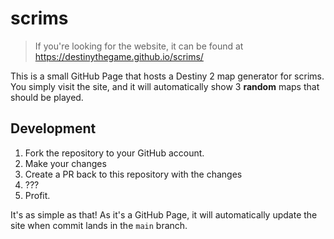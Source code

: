 # scrims

> If you're looking for the website, it can be found at https://destinythegame.github.io/scrims/

This is a small GitHub Page that hosts a Destiny 2 map generator for scrims. You simply visit
the site, and it will automatically show 3 **random** maps that should be played.

## Development

1. Fork the repository to your GitHub account.
2. Make your changes
3. Create a PR back to this repository with the changes
4. ???
5. Profit.

It's as simple as that! As it's a
GitHub Page, it will automatically update the site when commit lands in the `main` branch.
